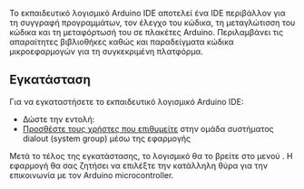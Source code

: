 Το εκπαιδευτικό λογισμικό Arduino IDE αποτελεί ένα IDE περιβάλλον για τη
συγγραφή προγραμμάτων, τον έλεγχο του κώδικα, τη μεταγλώτισση του κώδικα
και τη μεταφόρτωσή του σε πλακέτες Arduino. Περιλαμβάνει τις απαραίτητες
βιβλιοθήκες καθώς και παραδείγματα κώδικα μικροεφαρμογών για τη
συγκεκριμένη πλατφόρμα.

## Εγκατάσταση

Για να εγκαταστήσετε το εκπαιδευτικό λογισμικό Arduino IDE:

  - Δώστε την εντολή:
  - [Προσθέστε τους χρήστες που
    επιθυμείτε](sch-scripts/Χρήστες/Επεξεργασία_χρηστών)
    στην ομάδα συστήματος dialout (system group) μέσω της εφαρμογής


Μετά το τέλος της εγκατάστασης, το λογισμικό θα το βρείτε στο μενού . Η
εφαρμογή θα σας ζητήσει να επιλέξτε την κατάλληλη θύρα για την
επικοινωνία με τον Arduino microcontroller.